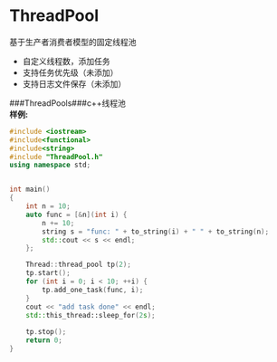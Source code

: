 # ThreadPool
基于生产者消费者模型的固定线程池
* 自定义线程数，添加任务
* 支持任务优先级（未添加）
* 支持日志文件保存（未添加）
  
###ThreadPools###c++线程池  
**样例:**  

```C++
#include <iostream>
#include<functional>
#include<string>
#include "ThreadPool.h"
using namespace std;


int main()
{
	int n = 10;
	auto func = [&n](int i) {
		n += 10;
		string s = "func: " + to_string(i) + " " + to_string(n);
		std::cout << s << endl;
	};

    Thread::thread_pool tp(2);
    tp.start(); 
	for (int i = 0; i < 10; ++i) {
		tp.add_one_task(func, i);
	}
	cout << "add task done" << endl;
	std::this_thread::sleep_for(2s);
	
	tp.stop();
	return 0;
}

```  
